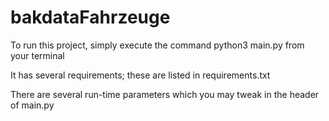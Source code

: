 # bakdataFahrzeuge

To run this project, simply execute the command python3 main.py from your terminal

It has several requirements; these are listed in requirements.txt

There are several run-time parameters which you may tweak in the header of main.py

